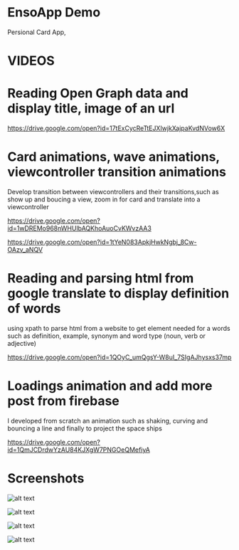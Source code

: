 # EnsoApp Demo
Persional Card App, 

#  VIDEOS

# Reading Open Graph data and display title, image of an url 

https://drive.google.com/open?id=17tExCycReTtEJXIwjkXajpaKvdNVow6X

# Card animations, wave animations, viewcontroller transition animations
Develop transition between viewcontrollers and their transitions,such as show up and boucing a view, zoom in for card and translate into a viewcontroller

https://drive.google.com/open?id=1wDREMo968nWHUlbAQKhoAuoCvKWvzAA3

https://drive.google.com/open?id=1tYeN083ApkjHwkNgbj_8Cw-OAzv_aNQV

# Reading and parsing html from google translate to display definition of words
using xpath to parse html from a website to get element needed for a words such as definition, example, synonym and word type (noun, verb or adjective)

https://drive.google.com/open?id=1QOyC_umQgsY-W8uI_7SIgAJhysxs37mp

# Loadings animation and add more post from  firebase

I developed from scratch an animation such as shaking, curving and bouncing a line and finally to project the space ships

https://drive.google.com/open?id=1QmJCDrdwYzAU84KJXgW7PNGOeQMefiyA


#  Screenshots



![alt text](https://github.com/LeDucAnh/EnsoApp/blob/master/1.png)

![alt text](https://github.com/LeDucAnh/EnsoApp/blob/master/4.png)

![alt text](https://github.com/LeDucAnh/EnsoApp/blob/master/2.png)

![alt text](https://github.com/LeDucAnh/EnsoApp/blob/master/3.png)




